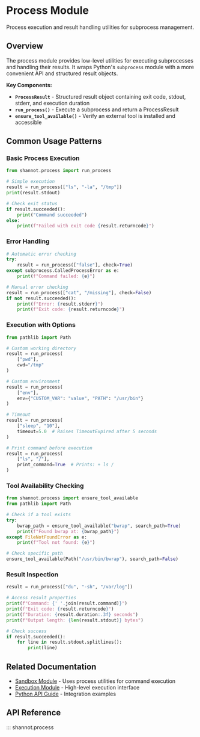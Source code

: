 # Process Module

Process execution and result handling utilities for subprocess management.

## Overview

The process module provides low-level utilities for executing subprocesses and handling their results. It wraps Python's `subprocess` module with a more convenient API and structured result objects.

**Key Components:**

- **`ProcessResult`** - Structured result object containing exit code, stdout, stderr, and execution duration
- **`run_process()`** - Execute a subprocess and return a ProcessResult
- **`ensure_tool_available()`** - Verify an external tool is installed and accessible

## Common Usage Patterns

### Basic Process Execution

```python
from shannot.process import run_process

# Simple execution
result = run_process(["ls", "-la", "/tmp"])
print(result.stdout)

# Check exit status
if result.succeeded():
    print("Command succeeded")
else:
    print(f"Failed with exit code {result.returncode}")
```

### Error Handling

```python
# Automatic error checking
try:
    result = run_process(["false"], check=True)
except subprocess.CalledProcessError as e:
    print(f"Command failed: {e}")

# Manual error checking
result = run_process(["cat", "/missing"], check=False)
if not result.succeeded():
    print(f"Error: {result.stderr}")
    print(f"Exit code: {result.returncode}")
```

### Execution with Options

```python
from pathlib import Path

# Custom working directory
result = run_process(
    ["pwd"],
    cwd="/tmp"
)

# Custom environment
result = run_process(
    ["env"],
    env={"CUSTOM_VAR": "value", "PATH": "/usr/bin"}
)

# Timeout
result = run_process(
    ["sleep", "10"],
    timeout=5.0  # Raises TimeoutExpired after 5 seconds
)

# Print command before execution
result = run_process(
    ["ls", "/"],
    print_command=True  # Prints: + ls /
)
```

### Tool Availability Checking

```python
from shannot.process import ensure_tool_available
from pathlib import Path

# Check if a tool exists
try:
    bwrap_path = ensure_tool_available("bwrap", search_path=True)
    print(f"Found bwrap at: {bwrap_path}")
except FileNotFoundError as e:
    print(f"Tool not found: {e}")

# Check specific path
ensure_tool_available(Path("/usr/bin/bwrap"), search_path=False)
```

### Result Inspection

```python
result = run_process(["du", "-sh", "/var/log"])

# Access result properties
print(f"Command: {' '.join(result.command)}")
print(f"Exit code: {result.returncode}")
print(f"Duration: {result.duration:.3f} seconds")
print(f"Output length: {len(result.stdout)} bytes")

# Check success
if result.succeeded():
    for line in result.stdout.splitlines():
        print(line)
```

## Related Documentation

- [Sandbox Module](sandbox.md) - Uses process utilities for command execution
- [Execution Module](execution.md) - High-level execution interface
- [Python API Guide](../api.md) - Integration examples

## API Reference

::: shannot.process
